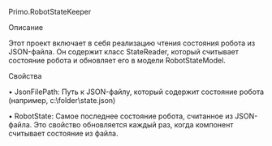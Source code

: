 Primo.RobotStateKeeper

Описание

Этот проект включает в себя реализацию чтения состояния робота из JSON-файла. Он содержит класс StateReader, который считывает состояние робота и обновляет его в модели RobotStateModel.

Свойства

•	JsonFilePath: Путь к JSON-файлу, который содержит состояние робота (например, c:\folder\state.json)

•	RobotState: Самое последнее состояние робота, считанное из JSON-файла. Это свойство обновляется каждый раз, когда компонент считывает состояние из файла.

